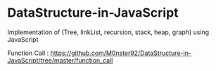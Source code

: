 # DataStructure-in-JavaScript
Implementation of (Tree, linkList, recursion, stack, heap, graph) using JavaScript

Function Call : https://github.com/M0nster92/DataStructure-in-JavaScript/tree/master/function_call

